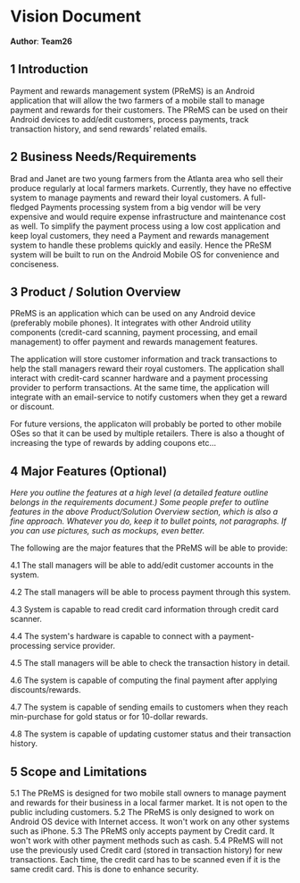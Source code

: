 # Vision Document

**Author**: **Team26**

## 1 Introduction

Payment and rewards management system (PReMS) is an Android application that will allow the two farmers of a mobile stall
to manage payment and rewards for their customers. The PReMS can be used on their Android devices to add/edit customers,
process payments, track transaction history, and send rewards' related emails.

## 2 Business Needs/Requirements

Brad and Janet are two young farmers from the Atlanta area who sell their produce regularly at local farmers markets.
Currently, they have no effective system to manage payments and reward their loyal customers. A full-fledged Payments
processing system from a big vendor will be very expensive and would require expense infrastructure and maintenance cost
as well.
To simplify the payment process using a low cost application and keep loyal customers, they need a Payment and rewards 
management system to handle these problems quickly and easily. Hence the PReSM system will be built to run on the Android 
Mobile OS for convenience and conciseness.

## 3 Product / Solution Overview

PReMS is an application which can be used on any Android device (preferably mobile phones). It integrates with other Android utility components (credit-card scanning, payment processing, and email management) to offer payment and rewards management
features.

The application will store customer information and track transactions to help the stall managers reward their royal
customers. The application shall interact with credit-card scanner hardware and a payment processing provider to 
perform transactions. At the same time, the application will integrate with an email-service to notify customers when 
they get a reward or discount.

For future versions, the applicaton will probably be ported to other mobile OSes so that it can be used by multiple 
retailers. There is also a thought of increasing the type of rewards by adding coupons etc...

## 4 Major Features (Optional)

*Here you outline the features at a high level (a detailed feature outline belongs in the requirements document.) Some
people prefer to outline features in the above Product/Solution Overview section, which is also a fine approach.
Whatever you do, keep it to bullet points, not paragraphs. If you can use pictures, such as mockups, even better.*

The following are the major features that the PReMS will be able to provide:

4.1 The stall managers will be able to add/edit customer accounts in the system.

4.2 The stall managers will be able to process payment through this system.

4.3 System is capable to read credit card information through credit card scanner.

4.4 The system's hardware is capable to connect with a payment-processing service provider.

4.5 The stall managers will be able to check the transaction history in detail.

4.6 The system is capable of computing the final payment after applying discounts/rewards.

4.7 The system is capable of sending emails to customers when they reach min-purchase for gold status or for 10-dollar 
rewards.

4.8 The system is capable of updating customer status and their transaction history.

## 5 Scope and Limitations

5.1 The PReMS is designed for two mobile stall owners to manage payment and rewards for their business in a local farmer
market. It is not open to the public including customers.
5.2 The PReMS is only designed to work on Android OS device with Internet access. It won't work on any other systems
such as iPhone.
5.3 The PReMS only accepts payment by Credit card. It won't work with other payment methods such as cash.
5.4 PReMS will not use the previously used Credit card (stored in transaction history) for new transactions. Each time,
the credit card has to be scanned even if it is the same credit card. This is done to enhance security.






